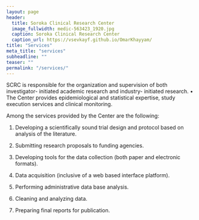 ```yaml
---
layout: page
header:
  title: Soroka Clinical Research Center
  image_fullwidth: medic-563423_1920.jpg
  caption: Soroka Clinical Research Center
  caption_url: https://vsevkayf.github.io/OmarKhayyam/
title: "Services"
meta_title: "services"
subheadline: ""
teaser: ""
permalink: "/services/"
---
```



SCRC is responsible for the organization and supervision of both investigator- initiated academic research and industry- initiated research.
•     The Center provides epidemiological and statistical expertise, study execution services and clinical monitoring.

Among the services provided by the Center are the following:

1. Developing a scientifically sound trial design and protocol based on analysis of the literature.

2. Submitting research proposals to funding agencies.

3. Developing tools for the data collection (both paper and electronic formats).

4. Data acquisition (inclusive of a web based interface platform).

5. Performing administrative data base analysis.

6. Cleaning and analyzing data.

7. Preparing final reports for publication.

